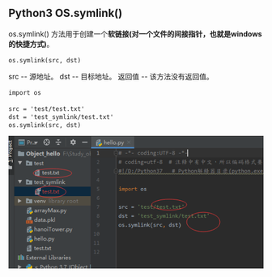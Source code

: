 ## Python3 OS.symlink()

os.symlink() 方法用于创建一个**软链接(对一个文件的间接指针，也就是windows的快捷方式)**。

```
os.symlink(src, dst)
``` 
src -- 源地址。
dst -- 目标地址。
返回值 -- 该方法没有返回值。

```
import os

src = 'test/test.txt'
dst = 'test_symlink/test.txt'
os.symlink(src, dst)
```

<img src='img/os.symlink().png' />